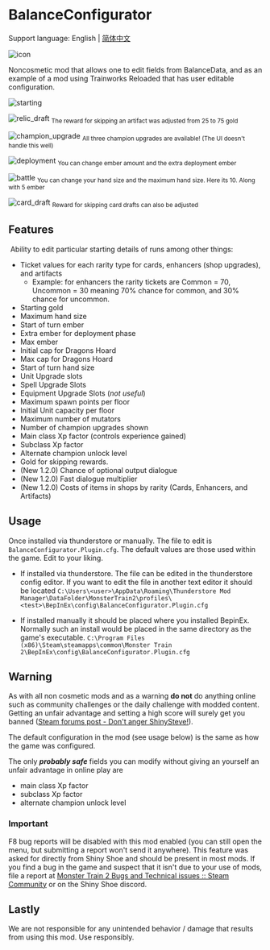 # BalanceConfigurator

Support language: English | [简体中文](https://github.com/Monster-Train-2-Modding-Group/Balance-Configurator/blob/main/README_zh.md)

![icon](https://raw.githubusercontent.com/Monster-Train-2-Modding-Group/Balance-Configurator/main/icon.png)

Noncosmetic mod that allows one to edit fields from BalanceData, and as an example of a mod using Trainworks Reloaded that has user editable configuration.

![starting](https://raw.githubusercontent.com/Monster-Train-2-Modding-Group/Balance-Configurator/main/screenshots/starting.png)

![relic_draft](https://raw.githubusercontent.com/Monster-Train-2-Modding-Group/Balance-Configurator/main/screenshots/relic_reward.png)
<sub>The reward for skipping an artifact was adjusted from 25 to 75 gold</sub>

![champion_upgrade](https://raw.githubusercontent.com/Monster-Train-2-Modding-Group/Balance-Configurator/main/screenshots/champion_upgrades.png)
<sub>All three champion upgrades are available! (The UI doesn't handle this well)</sub>

![deployment](https://raw.githubusercontent.com/Monster-Train-2-Modding-Group/Balance-Configurator/main/screenshots/deployment.png)
<sub>You can change ember amount and the extra deployment ember</sub>

![battle](https://raw.githubusercontent.com/Monster-Train-2-Modding-Group/Balance-Configurator/main/screenshots/battle.png)
<sub>You can change your hand size and the maximum hand size. Here its 10. Along with 5 ember</sub>

![card_draft](https://raw.githubusercontent.com/Monster-Train-2-Modding-Group/Balance-Configurator/main/screenshots/card_draft.png)
<sub>Reward for skipping card drafts can also be adjusted</sub>

## Features

 Ability to edit particular starting details of runs among other things:

* Ticket values for each rarity type for cards, enhancers (shop upgrades), and artifacts
  * Example: for enhancers the rarity tickets are Common = 70, Uncommon = 30 meaning 70% chance for common, and 30% chance for uncommon.
* Starting gold
* Maximum hand size
* Start of turn ember
* Extra ember for deployment phase
* Max ember
* Initial cap for Dragons Hoard
* Max cap for Dragons Hoard
* Start of turn hand size
* Unit Upgrade slots
* Spell Upgrade Slots
* Equipment Upgrade Slots (*not useful*)
* Maximum spawn points per floor
* Initial Unit capacity per floor
* Maximum number of mutators
* Number of champion upgrades shown
* Main class Xp factor (controls experience gained)
* Subclass Xp factor
* Alternate champion unlock level
* Gold for skipping rewards.
* (New 1.2.0) Chance of optional output dialogue
* (New 1.2.0) Fast dialogue multiplier
* (New 1.2.0) Costs of items in shops by rarity (Cards, Enhancers, and Artifacts)

## Usage

Once installed via thunderstore or manually. The file to edit is `BalanceConfigurator.Plugin.cfg`. The default values are those used within the game. Edit to your liking.

* If installed via thunderstore. The file can be edited in the thunderstore config editor. If you want to edit the file in another text editor it should be located `C:\Users\<user>\AppData\Roaming\Thunderstore Mod Manager\DataFolder\MonsterTrain2\profiles\<test>\BepInEx\config\BalanceConfigurator.Plugin.cfg`

* If installed manually it should be placed where you installed BepinEx. Normally such an install would be placed in the same directory as the game's executable.
  `C:\Program Files (x86)\Steam\steamapps\common\Monster Train 2\BepInEx\config\BalanceConfigurator.Plugin.cfg`

## Warning

As with all non cosmetic mods and as a warning **do not** do anything online such as community challenges or the daily challenge with modded content. Getting an unfair advantage and setting a high score will surely get you banned ([Steam forums post - Don't anger ShinySteve!](https://steamcommunity.com/app/2742830/discussions/0/599653789035669752/)).

The default configuration in the mod (see usage below) is the same as how the game was configured.

The only ***probably safe*** fields you can modify without giving an yourself an unfair advantage in online play are

- main class Xp factor
- subclass Xp factor
- alternate champion unlock level

### **Important**

F8 bug reports will be disabled with this mod enabled (you can still open the menu, but submitting a report won't send it anywhere). This feature was asked for directly from Shiny Shoe and should be present in most mods. If you find a bug in the game and suspect that it isn't due to your use of mods, file a report  at [Monster Train 2 Bugs and Technical issues :: Steam Community](https://steamcommunity.com/app/2742830/discussions/1/) or on the Shiny Shoe discord.

## Lastly

We are not responsible for any unintended behavior / damage that results from using this mod. Use responsibly.
